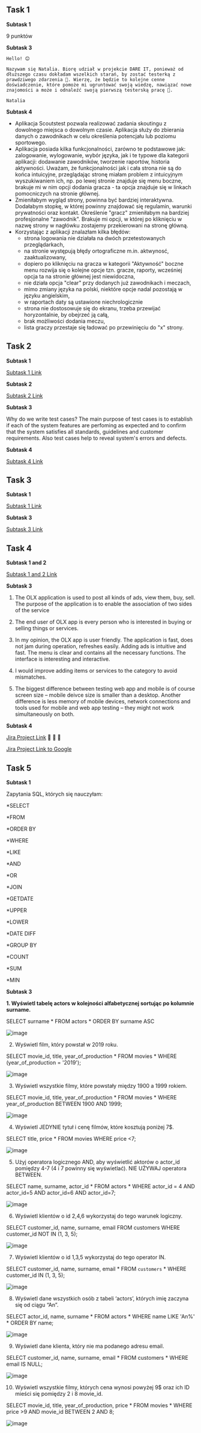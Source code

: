 ## Task 1

<b>Subtask 1</b>

9 punktów 

<b>Subtask 3</b>

`Hello! 😊`

  `Nazywam się Natalia. Biorę udział w projekcie DARE IT, ponieważ od dłuższego czasu dokładam wszelkich starań, by zostać testerką z prawdziwego zdarzenia 🙂.
Wierzę, że będzie to kolejne cenne doświadczenie, które pomoże mi ugruntować swoją wiedzę, nawiązać nowe znajomości a może i odnaleźć swoją pierwszą testerską pracę 🙂.`

`Natalia`

<b>Subtask 4</b>

* Aplikacja Scoutstest pozwala realizować zadania skoutingu z dowolnego miejsca o dowolnym czasie. Aplikacja służy do zbierania danych o zawodnikach w celu określenia potencjału lub poziomu sportowego.
* Aplikacja posiada kilka funkcjonalności, zarówno te podstawowe jak: zalogowanie, wylogowanie, wybór języka, jak i te typowe dla kategorii aplikacji: dodawanie zawodników, tworzenie raportów, historia aktywności. Uważam, że funkcjonalności jak i cała strona nie są do końca intuicyjne, przeglądając stronę miałam problem z intuicyjnym wyszukiwaniem ich, np. po lewej stronie znajduje się menu boczne, brakuje mi w nim opcji dodania gracza - ta opcja znajduje się w linkach pomocniczych na stronie głównej. 
* Zmieniłabym wygląd strony, powinna być bardziej interaktywna. Dodałabym stopkę, w której powinny znajdować się regulamin, warunki prywatności oraz kontakt. Określenie "gracz" zmieniłabym na bardziej profesjonalne "zawodnik". Brakuje mi opcji, w której po kliknięciu w nazwę strony w nagłówku zostajemy przekierowani na stronę główną.
* Korzystając z aplikacji znalazłam kilka błędów:
  - strona logowania nie działała na dwóch przetestowanych przeglądarkach,
  - na stronie występują błędy ortograficzne m.in. aktwynosć, zaaktualizowany,
  - dopiero po kliknięciu na gracza w kategorii "Aktywność" boczne menu rozwija się o kolejne opcje tzn. gracze, raporty, wcześniej opcja ta na stronie głównej jest niewidoczna,
  - nie działa opcja "clear" przy dodanych już zawodnikach i meczach,
  - mimo zmiany języka na polski, niektóre opcje nadal pozostają w języku angielskim,
  - w raportach daty są ustawione niechrologicznie
  - strona nie dostosowuje się do ekranu, trzeba przewijać horyzontalnie, by obejrzeć ją całą,
  - brak możliwości dodania meczu,
  - lista graczy przestaje się ładować po przewinięciu do "x" strony.
  
 ## Task 2
 
<b>Subtask 1</b>

[Subtask 1 Link](https://docs.google.com/spreadsheets/d/1Uh36d7OYkxVaX_oRBU6ojpF3_zu3jcLSJGwD2lUN9yE/edit?usp=share_link)

<b>Subtask 2</b>

[Subtask 2 Link](https://docs.google.com/spreadsheets/d/1fVQSW7z6ZJykksm0TO7uvbKlcdgP0Sp78PYTUu_EDeo/edit?usp=share_link)

<b>Subtask 3</b> 

Why do we write test cases?
The main purpose of test cases is to establish if each of the system features are perfoming as expected and to confirm that the system satisfies all standards, guidelines and customer requirements. Also test cases help to reveal system's errors and defects.

<b>Subtask 4</b>

[Subtask 4 Link](https://docs.google.com/spreadsheets/d/1myOAMSW3ZbjTAWz4JoB0ufw9QtNTAE2u9wlECUHCj0s/edit?usp=share_link)

 ## Task 3
 
 <b>Subtask 1</b>

[Subtask 1 Link](https://docs.google.com/spreadsheets/d/16rFKm11TMru0qEsAXb90m7ihCtoCnyN1XqCw5GTKduI/edit?usp=share_link)

<b>Subtask 3</b>

[Subtask 3 Link](https://docs.google.com/document/d/1jU-V4FazcQ49dVep_1aEwoMzCC_lTZCZjfG2L-Yd1-A/edit?usp=share_link)

## Task 4

<b>Subtask 1 and 2</b>

[Subtask 1 and 2 Link](https://docs.google.com/spreadsheets/d/1mUZGDmRtJyZ8oBft5-JjRxOGlewUZDu2w4ygeB3TIAc/edit?usp=share_link)

<b>Subtask 3</b>

1. The OLX application is used to post all kinds of ads, view them, buy, sell. The purpose of the application is to enable the association of two sides of the service

2. The end user of OLX app is every person who is interested in buying or selling things or services.

3. In my opinion, the OLX app is user friendly. The application is fast, does not jam during operation, refreshes easily.
Adding ads is intuitive and fast. The menu is clear and contains all the necessary functions.
The interface is interesting and interactive.

4. I would improve adding items or services to the category to avoid mismatches.

5. The biggest difference between testing web app and mobile is of course screen size – mobile deivce size is smaller than a desktop. Another difference is less memory of mobile devices, network connections and tools used for mobile and web app testing – they might not work simultaneously on both.

<b>Subtask 4</b>

[Jira Project Link](https://nslomian.atlassian.net/jira/software/projects/CPP1/boards/2) 🙂 🙂 🙂

[Jira Project Link to Google](https://drive.google.com/drive/folders/1VA_XQp--Xz-SCcbr4p1xf_F5vjukhDN8?usp=share_link) 

## Task 5

<b>Subtask 1</b>

Zapytania SQL, których się nauczyłam:

*SELECT 

*FROM 

*ORDER BY 

*WHERE 

*LIKE 

*AND 

*OR 

*JOIN 

*GETDATE 

*UPPER 

*LOWER 

*DATE DIFF 

*GROUP BY

*COUNT

*SUM 

*MIN

<b>Subtask 3</b>

<b> 1. Wyświetl tabelę actors w kolejności alfabetycznej sortując po kolumnie surname.</b>

SELECT surname * FROM actors * ORDER BY surname ASC

![image](https://user-images.githubusercontent.com/122452173/218526105-bf2ac7bc-7d7d-46ee-8f3e-7a11da9c2536.png)

2. Wyświetl film, który powstał w 2019 roku.

SELECT movie_id, title, year_of_production * FROM movies * WHERE (year_of_production = '2019');

![image](https://user-images.githubusercontent.com/122452173/218526398-b9261060-d08d-41b4-a238-1ff258d39f70.png)

3. Wyświetl wszystkie filmy, które powstały między 1900 a 1999 rokiem.

SELECT movie_id, title, year_of_production * FROM movies * WHERE year_of_production BETWEEN 1900 AND 1999;

![image](https://user-images.githubusercontent.com/122452173/218526557-ab2aa840-8f0a-4e26-99d5-c8d0186e6476.png)

4. Wyświetl JEDYNIE tytuł i cenę filmów, które kosztują poniżej 7$.

SELECT title, price * FROM movies WHERE price <7;

![image](https://user-images.githubusercontent.com/122452173/218526725-1e56cb3d-0163-4304-9377-871050f6effe.png)

5. Użyj operatora logicznego AND, aby wyświetlić aktorów o actor_id pomiędzy 4-7 (4 i 7 powinny się wyświetlać). NIE UŻYWAJ operatora BETWEEN.

SELECT name, surname, actor_id * FROM actors * WHERE actor_id = 4 AND actor_id=5 AND actor_id=6 AND actor_id=7;

![image](https://user-images.githubusercontent.com/122452173/218526908-5f201641-d3bd-46d1-879e-ada8f55b7e21.png)

6. Wyświetl klientów o id 2,4,6 wykorzystaj do tego warunek logiczny.

SELECT customer_id, name, surname, email FROM customers WHERE customer_id NOT IN (1, 3, 5);

![image](https://user-images.githubusercontent.com/122452173/218528085-75d9dfb2-50b6-42f9-83d1-73670a38f141.png)

7. Wyświetl klientów o id 1,3,5 wykorzystaj do tego operator IN.

SELECT customer_id, name, surname, email * FROM `customers` * WHERE customer_id IN (1, 3, 5);

![image](https://user-images.githubusercontent.com/122452173/218528366-af255519-3e7a-4565-8766-4bde7d0ca0d1.png)

8. Wyświetl dane wszystkich osób z tabeli ‘actors’, których imię zaczyna się od ciągu “An”.

SELECT actor_id, name, surname * FROM actors * WHERE name LIKE 'An%' * ORDER BY name;

![image](https://user-images.githubusercontent.com/122452173/218528608-0c03c482-e85f-418c-aad5-674ed5faf680.png)

9. Wyświetl dane klienta, który nie ma podanego adresu email.

SELECT customer_id, name, surname, email * FROM customers * WHERE email IS NULL;

![image](https://user-images.githubusercontent.com/122452173/218528810-214537fa-59d8-471d-9a50-bb3d878bfe01.png)

10. Wyświetl wszystkie filmy, których cena wynosi powyżej 9$ oraz ich ID mieści się pomiędzy 2 i 8 movie_id.

SELECT movie_id, title, year_of_production, price * FROM movies * WHERE price >9 AND movie_id BETWEEN 2 AND 8;

![image](https://user-images.githubusercontent.com/122452173/218529013-877f90a3-dee1-4eaf-af3e-4469141175f4.png)



